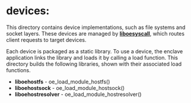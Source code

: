 devices:
========

This directory contains device implementations, such as file systems and
socket layers. These devices are managed by [**liboesyscall**](..), which
routes client requests to target devices.

Each device is packaged as a static library. To use a device, the enclave
application links the library and loads it by calling a load function. This
directory builds the following libraries, shown with their associated load
functions.

- **liboehostfs** - oe_load_module_hostfs()
- **liboehostsock** - oe_load_module_hostsock()
- **liboehostresolver** - oe_load_module_hostresolver()
